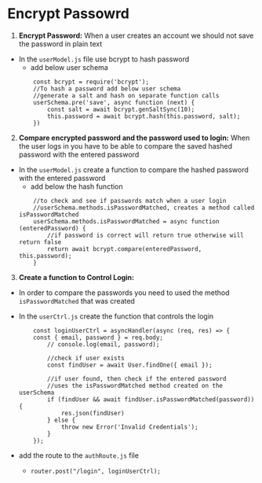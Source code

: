 # Encrypt Passowrd

1. **Encrypt Password:** When a user creates an account we should not save the password in plain text
- In the `userModel.js` file use bcrypt to hash password
    - add below user schema
    ```
        const bcrypt = require('bcrypt');
        //To hash a password add below user schema
        //generate a salt and hash on separate function calls
        userSchema.pre('save', async function (next) {
            const salt = await bcrypt.genSaltSync(10);
            this.password = await bcrypt.hash(this.password, salt);
        })
    ```

2. **Compare encrypted password and the password used to login:** When the user logs in you have to be able to compare the saved hashed password with the entered password
- In the `userModel.js` create a function to compare the hashed password with the entered password
    - add below the hash function
    ```
        //to check and see if passwords match when a user login
        //userSchema.methods.isPasswordMatched, creates a method called isPasswordMatched
        userSchema.methods.isPasswordMatched = async function (enteredPassword) {
            //if password is correct will return true otherwise will return false
            return await bcrypt.compare(enteredPassword, this.password); 
        }
    ```
3. **Create a function to Control Login:** 
- In order to compare the passwords you need to used the method `isPasswordMatched` that was created
- In the `userCtrl.js` create the function that controls the login
    ```
        const loginUserCtrl = asyncHandler(async (req, res) => {
        const { email, password } = req.body;
            // console.log(email, password);

            //check if user exists
            const findUser = await User.findOne({ email });

            //if user found, then check if the entered password
            //uses the isPasswordMatched method created on the userSchema
            if (findUser && await findUser.isPasswordMatched(password)) {
                res.json(findUser)
            } else {
                throw new Error('Invalid Credentials');
            }
        });
    ```

- add the route to the `authRoute.js` file
    - `router.post("/login", loginUserCtrl);`